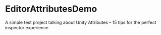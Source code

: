 # EditorAttributesDemo
A simple test project talking about Unity Attributes – 15 tips for the perfect inspector experience
